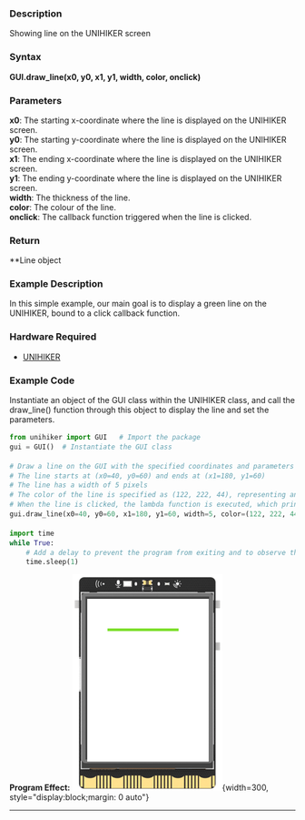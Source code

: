 ### **Description**
Showing line on the UNIHIKER screen
### **Syntax**
**GUI.draw_line(x0, y0, x1, y1, width, color, onclick)**
### **Parameters**
**x0**:  The starting x-coordinate where the line is displayed on the UNIHIKER screen.  
**y0**:  The starting y-coordinate where the line is displayed on the UNIHIKER screen.  
**x1**:  The ending x-coordinate where the line is displayed on the UNIHIKER screen.  
**y1**:  The ending y-coordinate where the line is displayed on the UNIHIKER screen.  
**width**:  The thickness of the line.  
**color**:  The colour of the line.  
**onclick**:  The callback function triggered when the line is clicked.  
### **Return**
**Line object
### **Example Description**
In this simple example, our main goal is to display a green line on the UNIHIKER, bound to a click callback function.
### **Hardware Required**

- [UNIHIKER](https://www.dfrobot.com/product-2691.html)  

### **Example Code**
Instantiate an object of the GUI class within the UNIHIKER class, and call the draw_line() function through this object to display the line and set the parameters.  

```python
from unihiker import GUI   # Import the package
gui = GUI()  # Instantiate the GUI class

# Draw a line on the GUI with the specified coordinates and parameters
# The line starts at (x0=40, y0=60) and ends at (x1=180, y1=60)
# The line has a width of 5 pixels
# The color of the line is specified as (122, 222, 44), representing an RGB color value
# When the line is clicked, the lambda function is executed, which prints "line clicked" to the console
gui.draw_line(x0=40, y0=60, x1=180, y1=60, width=5, color=(122, 222, 44), onclick=lambda: print("line clicked"))

import time
while True:
    # Add a delay to prevent the program from exiting and to observe the effects
    time.sleep(1)
```  

**Program Effect:**
![image.png](img/1.draw_line()/1719479668924-0daf5ce3-657e-4e40-9b3e-f4f68e327b46.png){width=300, style="display:block;margin: 0 auto"}  

---  


